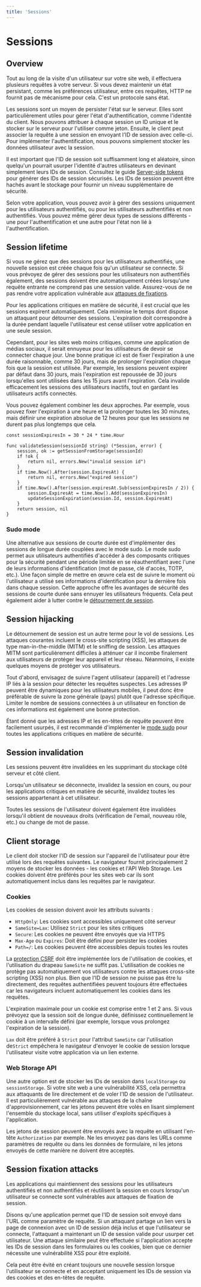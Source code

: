 ```yaml
---
title: 'Sessions'
---
```


# Sessions

## Overview

Tout au long de la visite d'un utilisateur sur votre site web, il effectuera plusieurs requêtes à votre serveur. Si vous devez maintenir un état persistant, comme les préférences utilisateur, entre ces requêtes, HTTP ne fournit pas de mécanisme pour cela. C'est un protocole sans état.

Les sessions sont un moyen de persister l'état sur le serveur. Elles sont particulièrement utiles pour gérer l'état d'authentification, comme l'identité du client. Nous pouvons attribuer à chaque session un ID unique et le stocker sur le serveur pour l'utiliser comme jeton. Ensuite, le client peut associer la requête à une session en envoyant l'ID de session avec celle-ci. Pour implémenter l'authentification, nous pouvons simplement stocker les données utilisateur avec la session.

Il est important que l'ID de session soit suffisamment long et aléatoire, sinon quelqu'un pourrait usurper l'identité d'autres utilisateurs en devinant simplement leurs IDs de session. Consultez le guide [Server-side tokens](/content/server-side-tokens) pour générer des IDs de session sécurisés. Les IDs de session peuvent être hachés avant le stockage pour fournir un niveau supplémentaire de sécurité.

Selon votre application, vous pouvez avoir à gérer des sessions uniquement pour les utilisateurs authentifiés, ou pour les utilisateurs authentifiés et non authentifiés. Vous pouvez même gérer deux types de sessions différents - une pour l'authentification et une autre pour l'état non lié à l'authentification.

## Session lifetime

Si vous ne gérez que des sessions pour les utilisateurs authentifiés, une nouvelle session est créée chaque fois qu'un utilisateur se connecte. Si vous prévoyez de gérer des sessions pour les utilisateurs non authentifiés également, des sessions doivent être automatiquement créées lorsqu'une requête entrante ne comprend pas une session valide. Assurez-vous de ne pas rendre votre application vulnérable aux [attaques de fixations](#session-fixation-attacks).

Pour les applications critiques en matière de sécurité, il est crucial que les sessions expirent automatiquement. Cela minimise le temps dont dispose un attaquant pour détourner des sessions. L'expiration doit correspondre à la durée pendant laquelle l'utilisateur est censé utiliser votre application en une seule session.

Cependant, pour les sites web moins critiques, comme une application de médias sociaux, il serait ennuyeux pour les utilisateurs de devoir se connecter chaque jour. Une bonne pratique ici est de fixer l'expiration à une durée raisonnable, comme 30 jours, mais de prolonger l'expiration chaque fois que la session est utilisée. Par exemple, les sessions peuvent expirer par défaut dans 30 jours, mais l'expiration est repoussée de 30 jours lorsqu'elles sont utilisées dans les 15 jours avant l'expiration. Cela invalide efficacement les sessions des utilisateurs inactifs, tout en gardant les utilisateurs actifs connectés.

Vous pouvez également combiner les deux approches. Par exemple, vous pouvez fixer l'expiration à une heure et la prolonger toutes les 30 minutes, mais définir une expiration absolue de 12 heures pour que les sessions ne durent pas plus longtemps que cela.

<!-- go -->

```untype
const sessionExpiresIn = 30 * 24 * time.Hour

func validateSession(sessionId string) (*Session, error) {
	session, ok := getSessionFromStorage(sessionId)
	if !ok {
		return nil, errors.New("invalid session id")
	}
	if time.Now().After(session.ExpiresAt) {
		return nil, errors.New("expired session")
	}
	if time.Now().After(session.expiresAt.Sub(sessionExpiresIn / 2)) {
		session.ExpiresAt = time.Now().Add(sessionExpiresIn)
		updateSessionExpiration(session.Id, session.ExpiresAt)
	}
	return session, nil
}
```

### Sudo mode

Une alternative aux sessions de courte durée est d'implémenter des sessions de longue durée couplées avec le mode sudo. Le mode sudo permet aux utilisateurs authentifiés d'accéder à des composants critiques pour la sécurité pendant une période limitée en se réauthentifiant avec l'une de leurs informations d'identification (mot de passe, clé d'accès, TOTP, etc.). Une façon simple de mettre en œuvre cela est de suivre le moment où l'utilisateur a utilisé ses informations d'identification pour la dernière fois dans chaque session. Cette approche offre les avantages de sécurité des sessions de courte durée sans ennuyer les utilisateurs fréquents. Cela peut également aider à lutter contre le [détournement de session](#session-hijacking).

## Session hijacking

Le détournement de session est un autre terme pour le vol de sessions. Les attaques courantes incluent le cross-site scripting (XSS), les attaques de type man-in-the-middle (MITM) et le sniffing de session. Les attaques MITM sont particulièrement difficiles à atténuer car il incombe finalement aux utilisateurs de protéger leur appareil et leur réseau. Néanmoins, il existe quelques moyens de protéger vos utilisateurs.

Tout d'abord, envisagez de suivre l'agent utilisateur (appareil) et l'adresse IP liés à la session pour détecter les requêtes suspectes. Les adresses IP peuvent être dynamiques pour les utilisateurs mobiles, il peut donc être préférable de suivre la zone générale (pays) plutôt que l'adresse spécifique. Limiter le nombre de sessions connectées à un utilisateur en fonction de ces informations est également une bonne protection.

Étant donné que les adresses IP et les en-têtes de requête peuvent être facilement usurpés, il est recommandé d'implémenter le [mode sudo](#sudo-mode) pour toutes les applications critiques en matière de sécurité.

## Session invalidation

Les sessions peuvent être invalidées en les supprimant du stockage côté serveur et côté client.

Lorsqu'un utilisateur se déconnecte, invalidez la session en cours, ou pour les applications critiques en matière de sécurité, invalidez toutes les sessions appartenant à cet utilisateur.

Toutes les sessions de l'utilisateur doivent également être invalidées lorsqu'il obtient de nouveaux droits (vérification de l'email, nouveau rôle, etc.) ou change de mot de passe.

## Client storage

Le client doit stocker l'ID de session sur l'appareil de l'utilisateur pour être utilisé lors des requêtes suivantes. Le navigateur fournit principalement 2 moyens de stocker les données - les cookies et l'API Web Storage. Les cookies doivent être préférés pour les sites web car ils sont automatiquement inclus dans les requêtes par le navigateur.

### Cookies

Les cookies de session doivent avoir les attributs suivants :

- `HttpOnly`: Les cookies sont accessibles uniquement côté serveur
- `SameSite=Lax`: Utilisez `Strict` pour les sites critiques
- `Secure`: Les cookies ne peuvent être envoyés que via HTTPS
- `Max-Age` ou `Expires`: Doit être défini pour persister les cookies
- `Path=/`: Les cookies peuvent être accessibles depuis toutes les routes

La [protection CSRF](/content/csrf) doit être implémentée lors de l'utilisation de cookies, et l'utilisation du drapeau `SameSite` ne suffit pas. L'utilisation de cookies ne protège pas automatiquement vos utilisateurs contre les attaques cross-site scripting (XSS) non plus. Bien que l'ID de session ne puisse pas être lu directement, des requêtes authentifiées peuvent toujours être effectuées car les navigateurs incluent automatiquement les cookies dans les requêtes.

L'expiration maximale pour un cookie est comprise entre 1 et 2 ans. Si vous prévoyez que la session soit de longue durée, définissez continuellement le cookie à un intervalle défini (par exemple, lorsque vous prolongez l'expiration de la session).

`Lax` doit être préféré à `Strict` pour l'attribut `SameSite` car l'utilisation de`Strict` empêchera le navigateur d'envoyer le cookie de session lorsque l'utilisateur visite votre application via un lien externe.

### Web Storage API

Une autre option est de stocker les IDs de session dans `localStorage` ou `sessionStorage`. Si votre site web a une vulnérabilité XSS, cela permettra aux attaquants de lire directement et de voler l'ID de session de l'utilisateur. Il est particulièrement vulnérable aux attaques de la chaîne d'approvisionnement, car les jetons peuvent être volés en lisant simplement l'ensemble du stockage local, sans utiliser d'exploits spécifiques à l'application.

Les jetons de session peuvent être envoyés avec la requête en utilisant l'en-tête `Authorization` par exemple. Ne les envoyez pas dans les URLs comme paramètres de requête ou dans les données de formulaire, ni les jetons envoyés de cette manière ne doivent être acceptés.

## Session fixation attacks

Les applications qui maintiennent des sessions pour les utilisateurs authentifiés et non authentifiés et réutilisent la session en cours lorsqu'un utilisateur se connecte sont vulnérables aux attaques de fixation de session.

Disons qu'une application permet que l'ID de session soit envoyé dans l'URL comme paramètre de requête. Si un attaquant partage un lien vers la page de connexion avec un ID de session déjà inclus et que l'utilisateur se connecte, l'attaquant a maintenant un ID de session valide pour usurper cet utilisateur. Une attaque similaire peut être effectuée si l'application accepte les IDs de session dans les formulaires ou les cookies, bien que ce dernier nécessite une vulnérabilité XSS pour être exploité.

Cela peut être évité en créant toujours une nouvelle session lorsque l'utilisateur se connecte et en acceptant uniquement les IDs de session via des cookies et des en-têtes de requête.
